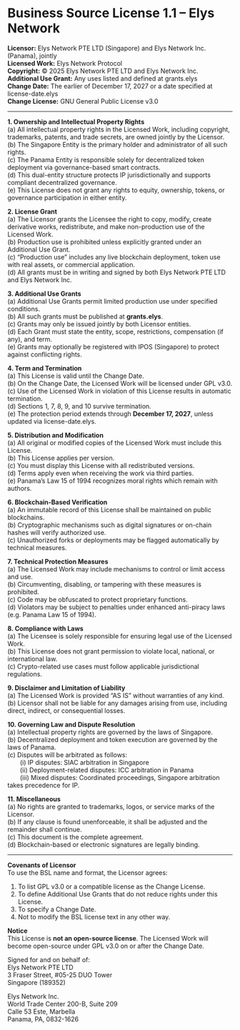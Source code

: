 # Business Source License 1.1 – Elys Network

**Licensor:** Elys Network PTE LTD (Singapore) and Elys Network Inc. (Panama), jointly  
**Licensed Work:** Elys Network Protocol  
**Copyright:** © 2025 Elys Network PTE LTD and Elys Network Inc.  
**Additional Use Grant:** Any uses listed and defined at grants.elys  
**Change Date:** The earlier of December 17, 2027 or a date specified at license-date.elys  
**Change License:** GNU General Public License v3.0  

---

**1. Ownership and Intellectual Property Rights**  
(a) All intellectual property rights in the Licensed Work, including copyright, trademarks, patents, and trade secrets, are owned jointly by the Licensor.  
(b) The Singapore Entity is the primary holder and administrator of all such rights.  
(c) The Panama Entity is responsible solely for decentralized token deployment via governance-based smart contracts.  
(d) This dual-entity structure protects IP jurisdictionally and supports compliant decentralized governance.  
(e) This License does not grant any rights to equity, ownership, tokens, or governance participation in either entity.

**2. License Grant**  
(a) The Licensor grants the Licensee the right to copy, modify, create derivative works, redistribute, and make non-production use of the Licensed Work.  
(b) Production use is prohibited unless explicitly granted under an Additional Use Grant.  
(c) “Production use” includes any live blockchain deployment, token use with real assets, or commercial application.  
(d) All grants must be in writing and signed by both Elys Network PTE LTD and Elys Network Inc.

**3. Additional Use Grants**  
(a) Additional Use Grants permit limited production use under specified conditions.  
(b) All such grants must be published at **grants.elys**.  
(c) Grants may only be issued jointly by both Licensor entities.  
(d) Each Grant must state the entity, scope, restrictions, compensation (if any), and term.  
(e) Grants may optionally be registered with IPOS (Singapore) to protect against conflicting rights.

**4. Term and Termination**  
(a) This License is valid until the Change Date.  
(b) On the Change Date, the Licensed Work will be licensed under GPL v3.0.  
(c) Use of the Licensed Work in violation of this License results in automatic termination.  
(d) Sections 1, 7, 8, 9, and 10 survive termination.  
(e) The protection period extends through **December 17, 2027**, unless updated via license-date.elys.

**5. Distribution and Modification**  
(a) All original or modified copies of the Licensed Work must include this License.  
(b) This License applies per version.  
(c) You must display this License with all redistributed versions.  
(d) Terms apply even when receiving the work via third parties.  
(e) Panama’s Law 15 of 1994 recognizes moral rights which remain with authors.

**6. Blockchain-Based Verification**  
(a) An immutable record of this License shall be maintained on public blockchains.  
(b) Cryptographic mechanisms such as digital signatures or on-chain hashes will verify authorized use.  
(c) Unauthorized forks or deployments may be flagged automatically by technical measures.

**7. Technical Protection Measures**  
(a) The Licensed Work may include mechanisms to control or limit access and use.  
(b) Circumventing, disabling, or tampering with these measures is prohibited.  
(c) Code may be obfuscated to protect proprietary functions.  
(d) Violators may be subject to penalties under enhanced anti-piracy laws (e.g. Panama Law 15 of 1994).

**8. Compliance with Laws**  
(a) The Licensee is solely responsible for ensuring legal use of the Licensed Work.  
(b) This License does not grant permission to violate local, national, or international law.  
(c) Crypto-related use cases must follow applicable jurisdictional regulations.

**9. Disclaimer and Limitation of Liability**  
(a) The Licensed Work is provided “AS IS” without warranties of any kind.  
(b) Licensor shall not be liable for any damages arising from use, including direct, indirect, or consequential losses.

**10. Governing Law and Dispute Resolution**  
(a) Intellectual property rights are governed by the laws of Singapore.  
(b) Decentralized deployment and token execution are governed by the laws of Panama.  
(c) Disputes will be arbitrated as follows:  
  (i) IP disputes: SIAC arbitration in Singapore  
  (ii) Deployment-related disputes: ICC arbitration in Panama  
  (iii) Mixed disputes: Coordinated proceedings, Singapore arbitration takes precedence for IP.

**11. Miscellaneous**  
(a) No rights are granted to trademarks, logos, or service marks of the Licensor.  
(b) If any clause is found unenforceable, it shall be adjusted and the remainder shall continue.  
(c) This document is the complete agreement.  
(d) Blockchain-based or electronic signatures are legally binding.

---

**Covenants of Licensor**  
To use the BSL name and format, the Licensor agrees:  
1. To list GPL v3.0 or a compatible license as the Change License.  
2. To define Additional Use Grants that do not reduce rights under this License.  
3. To specify a Change Date.  
4. Not to modify the BSL license text in any other way.


**Notice**  
This License is **not an open-source license**. The Licensed Work will become open-source under GPL v3.0 on or after the Change Date.


Signed for and on behalf of:  
Elys Network PTE LTD  
3 Fraser Street, #05-25 DUO Tower  
Singapore (189352)

Elys Network Inc.  
World Trade Center 200-B, Suite 209  
Calle 53 Este, Marbella  
Panama, PA, 0832-1626
